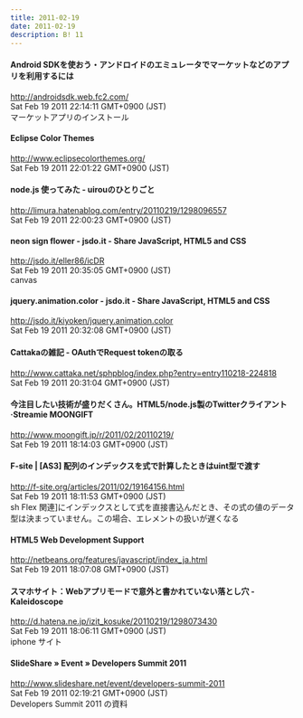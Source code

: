 ```yaml
---
title: 2011-02-19
date: 2011-02-19
description: B! 11
---
```


#### Android SDKを使おう・アンドロイドのエミュレータでマーケットなどのアプリを利用するには
http://androidsdk.web.fc2.com/<br>
Sat Feb 19 2011 22:14:11 GMT+0900 (JST)<br>
マーケットアプリのインストール


#### Eclipse Color Themes
http://www.eclipsecolorthemes.org/<br>
Sat Feb 19 2011 22:01:22 GMT+0900 (JST)<br>


#### node.js 使ってみた - uirouのひとりごと
http://limura.hatenablog.com/entry/20110219/1298096557<br>
Sat Feb 19 2011 22:00:23 GMT+0900 (JST)<br>


#### neon sign flower - jsdo.it - Share JavaScript, HTML5 and CSS
http://jsdo.it/eller86/icDR<br>
Sat Feb 19 2011 20:35:05 GMT+0900 (JST)<br>
canvas


#### jquery.animation.color - jsdo.it - Share JavaScript, HTML5 and CSS
http://jsdo.it/kiyoken/jquery.animation.color<br>
Sat Feb 19 2011 20:32:08 GMT+0900 (JST)<br>


#### Cattakaの雑記 - OAuthでRequest tokenの取る
http://www.cattaka.net/sphpblog/index.php?entry=entry110218-224818<br>
Sat Feb 19 2011 20:31:04 GMT+0900 (JST)<br>


#### 今注目したい技術が盛りだくさん。HTML5/node.js製のTwitterクライアント·Streamie MOONGIFT
http://www.moongift.jp/r/2011/02/20110219/<br>
Sat Feb 19 2011 18:14:03 GMT+0900 (JST)<br>


#### F-site | [AS3] 配列のインデックスを式で計算したときはuint型で渡す
http://f-site.org/articles/2011/02/19164156.html<br>
Sat Feb 19 2011 18:11:53 GMT+0900 (JST)<br>
sh Flex 関連]にインデックスとして式を直接書込んだとき、その式の値のデータ型は決まっていません。この場合、エレメントの扱いが遅くなる


#### HTML5 Web Development Support
http://netbeans.org/features/javascript/index_ja.html<br>
Sat Feb 19 2011 18:07:08 GMT+0900 (JST)<br>


#### スマホサイト：Webアプリモードで意外と書かれていない落とし穴 - Kaleidoscope
http://d.hatena.ne.jp/izit_kosuke/20110219/1298073430<br>
Sat Feb 19 2011 18:06:11 GMT+0900 (JST)<br>
iphone サイト


#### SlideShare » Event » Developers Summit 2011
http://www.slideshare.net/event/developers-summit-2011<br>
Sat Feb 19 2011 02:19:21 GMT+0900 (JST)<br>
Developers Summit 2011 の資料


